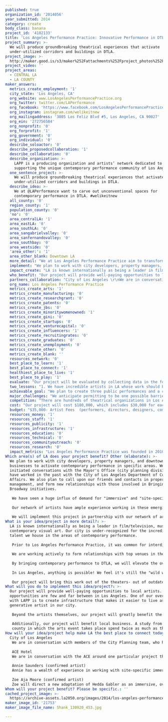 ```yaml
---
published: true
organization_id: '2014056'
year_submitted: 2014
category: create
body_class: banana
project_id: '4102133'
title: 'Los Angeles Performance Practice: Innovative Performance in DTLA'
project_summary: >-
  We will produce groundbreaking theatrical experiences that activate
  under-utilized corridors and buildings in DTLA. 
project_image: >-
  http://maker.good.is/s3/maker%252Fattachments%252Fproject_photos%252Fimages%252F21753%252Fdisplay%252FShank_130920_453.jpg=c570x385
project_video: ''
project_areas:
  - CENTRAL LA
  - LA COUNTY
maker_answers:
  metrics_create_employment: '1'
  city_state: 'Los Angeles, CA'
  org_website: www.LosAngelesPerformancePractice.org
  org_twitter: twitter.com/LAPerformance
  org_facebook: 'https://www.facebook.com/LosAngelesPerformancePractice'
  org_instagram: instagram.com/welikeitnew
  org_mailingaddress: '3805 Los Feliz Blvd #5, Los Angeles, CA 90027'
  org_ein: '272756584'
  org_nonprofit: '0'
  org_forprofit: '1'
  org_government: '0'
  org_individual: '0'
  describe_soloactor: '0'
  describe_proposedcollaboration: '1'
  describe_collaboration: '0'
  describe_organization: >-
    LAPP is a producing organization and artists’ network dedicated to
    supporting the unique contemporary performance community of Los Angeles.
  one_sentence_project: >-
    We will produce groundbreaking theatrical experiences that activate
    under-utilized corridors and buildings in DTLA. 
  describe_idea: >-
    We at @LAPerformance want to carve out unconventional spaces for
    contemporary performance in DTLA. #welikeitnew
  all_county: '0'
  region_county: '1'
  population_county: '0'
  'no': '0'
  area_centralLA: '1'
  area_eastLA: '0'
  area_southLA: '0'
  area_sangabrielvalley: '0'
  area_sanfernandovalley: '0'
  area_southbay: '0'
  area_westside: '0'
  'area_other:': '1'
  area_other_blank: Downtown LA
  more_detail: "We at Los Angeles Performance Practice aim to transform the cultural landscape of Los Angeles and beyond by contributing to a shared knowledge, resources, and conversational critique.  We produce groundbreaking theatrical experiences through innovative approaches to collaboration, technology, and social engagement.\r\n\r\nWith LA2050, we hope to create a series of performance events in Downtown LA, working with key partners to activate under-utilized streets, buildings, and public spaces to provide artists with increased opportunities to share work, and audiences with sought-after immersive performance experiences.  "
  implement: "We plan to work with city developers, property managers, and downtown businesses to activate contemporary performance in specific areas.  We have initiated conversations with the Mayor's Office (city planning division), and have worked in the past with the City of Los Angeles Department of Cultural Affairs.  We also plan to call upon our friends and contacts in property management, and form new relationships with those involved in Bringing Back Broadway initiatives.  \r\n\r\nWe have seen a huge influx of demand for \"immersive\" and \"site-specific\" performance in the past 2-5 years.  In New York, for example, some of the most successful performances have been in non-traditional sites- with 'Sleep No More' being the most dominant example.  Audiences are hungry for immersive experiences, and at the same time contemporary art with aesthetic integrity.  \r\n\r\nOur network of artists have ample experience working in these emerging forms- but producing at this scale can be expensive.  These performance experiences are often intended for intimate audiences, making it impossible to recoup costs through ticket sales alone.  Other companies have attempted this kind of work, but have been unable to pay artists a fair wage.  \r\n\r\nWe will implement this project in partnership with our network of artists, providing opportunities to emerging artists in Los Angeles, and relying on the strengths of artists who are already developing projects within this framework- but still seeking a venue and producing infrastructure. We will hire performers, directors, designers, visual artists, composers, and stage managers to execute the highest quality experience possible.   "
  impact_create: "LA is known internationally as being a leader in film/television, music, even contemporary visual art.  Our city is under-recognized for the incredible talent we house in the areas of contemporary performance.  \r\n\r\nPrior to Los Angeles Performance Practice, it was common for interdisciplinary artists working in performance to develop and present work outside of their home city.  LA artists were (and still are) presenting work at world-class venues in New York, Philadelphia, Minneapolis, Dallas, plus in Europe and Latin America.  But, sufficient opportunities were hard to come by in LA.  \r\n\r\nWe are working actively to form relationships with top venues in the city to promote the work of our local artists.  We have two premieres scheduled at REDCAT in the coming year, and are in our second year with the Bootleg Theater producing the Live Arts Exchange (LAX) Festival for contemporary work.  \r\n\r\nBy bringing contemporary performance to DTLA, we will elevate the overall perception of performance emerging out of Los Angeles, and will activate our local audiences and communities in celebration of our work.  \r\n\r\nIn Los Angeles, anything is possible!  We feel it's still the \"wild west\" of theater/dance/performance forms.  Because of this, it's the best place to innovate art itself- to tell stories about THIS MOMENT, using tools and technologies of the present day.  \r\n\r\nOur project will bring this work out of the theaters- out of outdated infrastructure- and into the streets.  We'll activate hotels, office buildings, parks, street corners, abandoned warehouses.  By relocated performance to a public space beyond the walls of the theater, we will encourage expanded creativity that will funnel into other industries in Los Angeles: film/tv, design, restaurants, hotels, etc.  "
  who_benefit: "Our project will provide well-paying opportunities to local artists.  These opportunities are few and far between in Los Angeles.  One of our overall goals with LAPP is to create infrastructure that makes it easier to live as a generative artist in our city.  \r\n\r\nBeyond the artists themselves, our project will greatly benefit the City of Los Angeles.  It is well known that bringing arts and culture to underdeveloped sectors of cities worldwide sparks city development.  We have seen this pattern re-occur several times in the country- and several times in Los Angeles.\r\n\r\nAdditionally, our project will benefit local business.  A study from Americans for the Arts found that \"Attendees at arts events spend $24.60 per person, per event, beyond the cost of admission on items such as meals, parking, and babysitters. Attendees who live outside the \r\ncounty in which the arts event takes place spend twice as much as their local counterparts ($39.96 vs. $17.42)—valuable revenue for local businesses and the community.   "
  partners_collaboration: "City of Los Angeles \r\nWe are in conversation with members of the City Planning team, who have expressed interest in working with us to identify projects that could be used as activating arts and cultural activities in under-utilized parts of the city.  Should we receive this funding, we will be able to offer the City our services in programming these unused areas.  \r\n\r\nACE Hotel\r\nWe are in conversation with the ACE around one particular project that would occur on Broadway as an immersive, overnight experience.  The success of this collaboration also hinges on funding.  The ACE has a built-in audience of local art-seekers, and we would be thrilled to work with them.  \r\n\r\nAnnie Saunders (confirmed artist)\r\nAnnie has a wealth of experience in working with site-specific immersive performances.  Her project 'The Day Shall Declare It' explores the concept of work, both what it means to us and what it does to us. The piece interrogates beliefs about working, work ethics, work/life balance and how these concepts infiltrate our relationships with others and ourselves.\r\n\r\nZoe Aja Moore (confirmed artist)\r\nZoe will direct a new adaptation of Hedda Gabler as an immersive, overnight experience. Hedda is a cry for a new radicalism – a woman in the midst of bourgeois culture struggles to break free from the repetition of history. By extending the classic play, Hedda Gabler, into an overnight event the play is adapted into a ritualistic experience that invites the audience to encounter the action of the performance through an intimate proscenium – the performers and audiences body rhythms of sleep and wakefulness align with each other, shifting the play from it’s traditional psychological profile into a united experience of the play’s universal themes. The extended duration of the play aerates the text, creating space for operatic expressions and intimate moments."
  org_name: Los Angeles Performance Practice
  metrics_create_arts: '1'
  metrics_create_manufacturing: '0'
  metrics_create_researchgrant: '0'
  metrics_create_patents: '0'
  metrics_create_jbs: '0'
  metrics_create_minoritywomenowned: '1'
  metrics_create_gini: '0'
  metrics_create_startups: '0'
  metrics_create_venturecapital: '0'
  metrics_create_influencers: '1'
  metrics_create_recruitingrates: '0'
  metrics_create_graduates: '0'
  metrics_create_unemployment: '0'
  metrics_create_other: '0'
  metrics_create_blank: ''
  resources_network: '0'
  best_place_to_learn: '1'
  best_place_to_connect: '1'
  healthiest_place_to_live: '1'
  best_place_to_play: '1'
  evaluate: "Our project will be evaluated by collecting data in the following forms:\r\n\r\n1. Our box office data will be collected and computed.  Box office data will allow us to make estimates of economic impact using toolkits provided by Americans for the Arts.  \r\n\r\n2. Our box office data will be submitted to the LA Arts Census, which will provide metrics on our audience community- who they are, where they live, and how often they participate in other cultural activities.  \r\n\r\n3. Our budget and box office data will be reported through the Cultural Data Project, which will provide comparative reports between our annual activity and other organizations and projects around the country.  "
  two_lessons: "1. We have incredible artists in LA whose work should be seen by their own communities.  I have seen our city's top artists develop new work in residencies in New York, San Francisco, and everywhere in between, but not give a presentation or showing of the work in Los Angeles for 2-3 years at a time.  \r\n\r\nThese artists are incredible assets to our city, and we must make it affordable for them to create their work, and share it locally.  One of the leading factors that led to the founding of Los Angeles Performance Practice was a passion for creating opportunities and infrastructure for our top artists to develop new work in the city where they live.  \r\n\r\n2. Audiences are hungry for cultural experiences that immerse them in a new world.  Film, TV, and video games can only take us so far.  The new forms emerging in the performance world allow audience members to inhabit completely new environments, curated on a detail-specific level, where they can actually interact with story, characters, and their surroundings. This is beyond 3D entertainment- it is live performance.  \r\n\r\nI attended a conference on theater in the past three months that reminded me of this more than ever before.  Theater organizations are struggling to find new audiences.  This is because they are not programming new work.  Los Angeles has an opportunity to be on the front lines of cultural evolution- free from the restraints of the rules implemented by institutions that are decades old and held captive by outdated architecture.\r\n\r\nWe have the opportunity to truly create something new.  And, to create something that is meaningful to our current culture- work about topics that are current and relevant to the tenants of this century.  "
  achievable_goal: "We plan to create three public performances and a culminating event for all three between November 2014 and September 2015.  We have produced site-specific work in the past, and it typically takes three to six months of planning and rehearsal before a project is ready for public performance.  \r\n\r\nTwo of the three projects have already embarked on the pre-production and development process, allowing us to act quickly in implementing at least one of the three projects early in the cycle.  \r\n\r\nOur general timeline for the project:\r\nOctober 2014:  \r\nConfirm venue for Project #1 with downtown developers\r\nHire performers & designers for Project #1\r\nRehearsals begin for Project #1\r\nDesign and build process for Project #1\r\n\r\nNovember 2014:\r\nPerformances for Project #1 in DTLA site\r\nReading & Design meetings for Project #2 at DTLA site\r\nHire Design team for Project #2\r\n\r\nDecember 2014: \r\nHire performers for Project #2\r\nWorkshop for Project #2\r\nConfirm lead artists for Project #3\r\n\r\nJanuary 2015: \r\nRehearsals for Project #2\r\nBuild and execute designs for Project #2\r\nInitial design meetings & readings for Project #3\r\n\r\nFebruary 2015:\r\nPerformances for Project #2\r\n\r\nMarch 2015:\r\nComplete development & pre-production for Project #3\r\n\r\nApril 2015:\r\nWorkshops & Design meetings for Project #3\r\n\r\nMay 2015:\r\nBegin planning for culminating project / LAX Festival\r\nRehearsals & Build for Project #3\r\n\r\nJune 2015:\r\nPerformances for Project #3\r\n\r\nJune-August, 2015:\r\nPlanning for culminating project\r\n\r\nSeptember 2015:\r\nCulminating Festival, highlighting all three projects\r\n\r\n"
  major_challenges: "We anticipate permitting to be one possible barrier or challenge.  We have worked in the past with the LAPD, and have always researched city ordinances well in advance of any project that is set to take place in public space.  We will ensure we overcome any permitting barriers by planning well in advance, and seeking advice from our friends at Grand Park, who have produced a series of very large performance events in Downtown LA.  \r\n\r\nWe also anticipate communications to be a challenge.  It is important to us that we reach out to artists and audience members who may have an interest in the project, who fall outside of our existing networks.  We plan to implement a comprehensive communications strategy, including plans to effectively use our social media toolkit.  We will also engage the press through our publicity partner Pazos Media, to ensure we are casting a wide net for audiences and artists in the LA area.  \r\n"
  competition: "There are hundreds of theatrical organizations in Los Angeles, but very few working exclusively with contemporary cross-genre performance, and none that have successfully staged an immersive, site-specific performance in the way we imagine.  \r\n\r\nThe Industry is a complimentary organization in Los Angeles, although they focus primarily on contemporary opera in non-traditional venues.  \r\n\r\nSeveral out-of-town artists have brought this style of work to Los Angeles- most recently a production by Four Larks from Australia that was staged in a vacant warehouse in the Fashion District.\r\n\r\nWithin the next year, Punch Drunk (the UK-based company who created New York's SLEEP NO MORE) is scheduled to bring an immersive performance to Los Angeles.  While we look forward to what they'll bring, it feels important to stress that we have artists in our own city capable of creating this style of work- if provided appropriate support.   \r\n\r\nIt would please us very much to beat Punch Drunk to the punch, and show that LA can create our own performances, in direct competition with imported work from world-class companies!  "
  cost: "Our project will cost $180,000, which includes $30,000 for each individual production, $40,000 for the culminating event/festival, and $50,000 in administrative support and overhead.  \r\n\r\nAdditional expenses will be covered through ticket sales (estimated at $50,000 total), plus $20,000 in sponsorships and in-kind services and donations.   \r\n\r\nThe annual operating budget of Los Angeles Performance Practice is approximately $225,000.  We anticipate at least $10,000 of our operating budget being allocated to this project.  \r\n\r\nSupport from the LA2050 project will significantly increase our ability to produce new work, and impact our community.  Our programmatic activities will double with the support of the $100,000 grant.  "
  budget: "$35,000- Artist Fees  (performers, directors, designers, composers, writers)\r\n\r\n$12,000- Administrative (management, casting, printing, documentation)\r\n\r\n$12,000- Venues (rental for performance or rehearsal space, alterations to space)\r\n\r\n$35,000 Production Materials & Supplies (scenic, costume, sound, lighting, video materials and construction labor) \r\n\r\n$6,000 Travel (guest artist travel for consultations)"
  resources_money: '1'
  resources_staff: '1'
  resources_publicity: '1'
  resources_infrastructure: '1'
  resources_education: '0'
  resources_technical: '0'
  resources_communityoutreach: '0'
  resources_research: '0'
  impact_metrics: "Los Angeles Performance Practice was founded in 2010 by Miranda Wright.  We are a woman-owned firm, and support the work of female and minority artists. \r\n\r\nWe specialize in international collaboration, and are always looking for ways to \"export\" LA culture, in addition to bringing international artists to our city.  \r\n\r\nWe pay artists above union standards for performances, and strive to form partnerships with local businesses whenever possible to have positive cultural and economic impacts in the community. "
Which area(s) of LA does your project benefit? Other (elaborate): >-
  We plan to work with city developers, property managers, and downtown
  businesses to activate contemporary performance in specific areas. We have
  initiated conversations with the Mayor's Office (city planning division), and
  have worked in the past with the City of Los Angeles Department of Cultural
  Affairs. We also plan to call upon our friends and contacts in property
  management, and form new relationships with those involved in Bringing Back
  Broadway initiatives. 
   
   We have seen a huge influx of demand for "immersive" and "site-specific" performance in the past 2-5 years. In New York, for example, some of the most successful performances have been in non-traditional sites- with 'Sleep No More' being the most dominant example. Audiences are hungry for immersive experiences, and at the same time contemporary art with aesthetic integrity. 
   
   Our network of artists have ample experience working in these emerging forms- but producing at this scale can be expensive. These performance experiences are often intended for intimate audiences, making it impossible to recoup costs through ticket sales alone. Other companies have attempted this kind of work, but have been unable to pay artists a fair wage. 
   
   We will implement this project in partnership with our network of artists, providing opportunities to emerging artists in Los Angeles, and relying on the strengths of artists who are already developing projects within this framework- but still seeking a venue and producing infrastructure. We will hire performers, directors, designers, visual artists, composers, and stage managers to execute the highest quality experience possible.
What is your idea/project in more detail?: >-
  LA is known internationally as being a leader in film/television, music, even
  contemporary visual art. Our city is under-recognized for the incredible
  talent we house in the areas of contemporary performance. 
   
   Prior to Los Angeles Performance Practice, it was common for interdisciplinary artists working in performance to develop and present work outside of their home city. LA artists were (and still are) presenting work at world-class venues in New York, Philadelphia, Minneapolis, Dallas, plus in Europe and Latin America. But, sufficient opportunities were hard to come by in LA. 
   
   We are working actively to form relationships with top venues in the city to promote the work of our local artists. We have two premieres scheduled at REDCAT in the coming year, and are in our second year with the Bootleg Theater producing the Live Arts Exchange (LAX) Festival for contemporary work. 
   
   By bringing contemporary performance to DTLA, we will elevate the overall perception of performance emerging out of Los Angeles, and will activate our local audiences and communities in celebration of our work. 
   
   In Los Angeles, anything is possible! We feel it's still the "wild west" of theater/dance/performance forms. Because of this, it's the best place to innovate art itself- to tell stories about THIS MOMENT, using tools and technologies of the present day. 
   
   Our project will bring this work out of the theaters- out of outdated infrastructure- and into the streets. We'll activate hotels, office buildings, parks, street corners, abandoned warehouses. By relocated performance to a public space beyond the walls of the theater, we will encourage expanded creativity that will funnel into other industries in Los Angeles: film/tv, design, restaurants, hotels, etc.
What will you do to implement this idea/project?: >-
  Our project will provide well-paying opportunities to local artists. These
  opportunities are few and far between in Los Angeles. One of our overall goals
  with LAPP is to create infrastructure that makes it easier to live as a
  generative artist in our city. 
   
   Beyond the artists themselves, our project will greatly benefit the City of Los Angeles. It is well known that bringing arts and culture to underdeveloped sectors of cities worldwide sparks city development. We have seen this pattern re-occur several times in the country- and several times in Los Angeles.
   
   Additionally, our project will benefit local business. A study from Americans for the Arts found that "Attendees at arts events spend $24.60 per person, per event, beyond the cost of admission on items such as meals, parking, and babysitters. Attendees who live outside the 
   county in which the arts event takes place spend twice as much as their local counterparts ($39.96 vs. $17.42)—valuable revenue for local businesses and the community.
How will your idea/project help make LA the best place to connect today? In LA2050?: |-
  City of Los Angeles 
   We are in conversation with members of the City Planning team, who have expressed interest in working with us to identify projects that could be used as activating arts and cultural activities in under-utilized parts of the city. Should we receive this funding, we will be able to offer the City our services in programming these unused areas. 
   
   ACE Hotel
   We are in conversation with the ACE around one particular project that would occur on Broadway as an immersive, overnight experience. The success of this collaboration also hinges on funding. The ACE has a built-in audience of local art-seekers, and we would be thrilled to work with them. 
   
   Annie Saunders (confirmed artist)
   Annie has a wealth of experience in working with site-specific immersive performances. Her project 'The Day Shall Declare It' explores the concept of work, both what it means to us and what it does to us. The piece interrogates beliefs about working, work ethics, work/life balance and how these concepts infiltrate our relationships with others and ourselves.
   
   Zoe Aja Moore (confirmed artist)
   Zoe will direct a new adaptation of Hedda Gabler as an immersive, overnight experience. Hedda is a cry for a new radicalism – a woman in the midst of bourgeois culture struggles to break free from the repetition of history. By extending the classic play, Hedda Gabler, into an overnight event the play is adapted into a ritualistic experience that invites the audience to encounter the action of the performance through an intimate proscenium – the performers and audiences body rhythms of sleep and wakefulness align with each other, shifting the play from it’s traditional psychological profile into a united experience of the play’s universal themes. The extended duration of the play aerates the text, creating space for operatic expressions and intimate moments.
Whom will your project benefit? Please be specific.: ''
cached_project_image: >-
  https://archive-assets.la2050.org/images/2014/los-angeles-performance-practice-innovative-performance-in-dtla/maker.good.is/s3/maker%252Fattachments%252Fproject_photos%252Fimages%252F21753%252Fdisplay%252FShank_130920_453.jpg=c570x385.jpg
maker_image_id: '21753'
maker_image_file_name: Shank_130920_453.jpg

---
```

